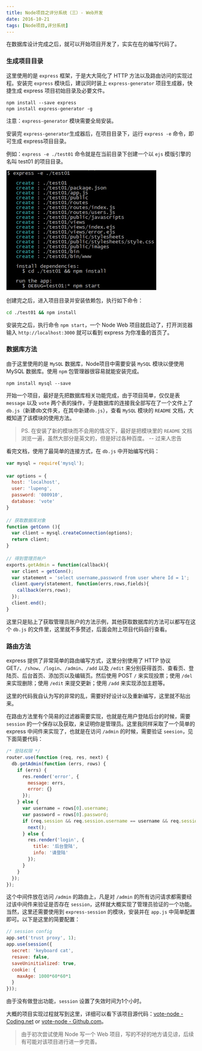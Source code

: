 ```yaml
---
title: Node项目之评分系统（三）- Web开发
date: 2016-10-21
tags: [Node项目,评分系统]
---
```


在数据库设计完成之后，就可以开始项目开发了，实实在在的编写代码了。

### 生成项目目录
这里使用的是 `express` 框架，于是大大简化了 HTTP 方法以及路由访问的实现过程。安装完 `express` 模块后，建议同时装上 `express-generator` 项目生成器，快捷生成 express 项目初始目录及必要文件。

```
npm install --save express
npm install express-generator -g
```

注意：`express-generator` 模块需要全局安装。

安装完 `express-generator`生成器后，在项目目录下，运行 `express -e` 命令，即可生成 express项目目录。

例如：`express -e ./test01` 命令就是在当前目录下创建一个以 `ejs` 模版引擎的名叫 test01 的项目目录。

![](./_image/2016-10-20-17-09-53.jpg)

创建完之后，进入项目目录并安装依赖包，执行如下命令：

```bash
cd ./test01 && npm install
```

安装完之后，执行命令 `npm start`，一个 Node Web 项目就启动了，打开浏览器输入 `http://localhost:3000` 就可以看到 express 为你准备的首页了。


### 数据库方法

由于这里使用的是 `MySQL` 数据库，Node项目中需要安装 `MySQL` 模块以便使用 MySQL 数据库。使用 `npm` 包管理器很容易就能安装完成。

```
npm install mysql --save
```

开始一个项目，最好是先把数据库相关功能完成，由于项目简单，仅仅是表 `message` 以及 `vote` 两个表的操作，于是数据库的连接我全部写在了一个文件上了 `db.js`（新建db文件夹，在其中新建`db.js`），查看 `MySQL` 模块的 `README` 文档，大概知道了该模块的使用方法。

> PS. 在安装了新的模块而不会用的情况下，最好是把模块里的 `README` 文档浏览一遍，虽然大部分是英文的，但是好过各种百度。
-- 过来人忠告

看完文档，使用了最简单的连接方式，在 `db.js` 中开始编写代码：

```js
var mysql = require('mysql');

var options = {
  host: 'localhost',
  user: 'lupeng',
  password: '080910',
  database: 'vote'
}

// 获取数据库对象
function getConn (){
  var client = mysql.createConnection(options);
  return client;
}

// 得到管理员帐户
exports.getAdmin = function(callback){
  var client = getConn();
  var statement = 'select username,password from user where Id = 1';
  client.query(statement, function(errs,rows,fields){
    callback(errs,rows);
  });
  client.end();
}
```

这里只是贴上了获取管理员账户的方法示例，其他获取数据库的方法可以都写在这个 `db.js` 的文件里，这里就不多赘述，后面会附上项目代码自行查看。

### 路由方法
express 提供了非常简单的路由编写方式，这里分别使用了 HTTP 协议 GET`/`、`/show`、`/login`、`/admin`、`/add` 以及 `/edit` 来分别获得首页、查看页、登陆页、后台首页、添加页以及编辑页。然后使用 POST `/` 来实现投票；使用 `/del` 来实现删除；使用 `/edit` 来提交更新；使用 `/add` 来实现添加主题等。

这里的代码我自认为写的非常的乱，需要好好设计以及重新编写，这里就不贴出来。

在路由方法里有个简易的过滤器需要实现，也就是在用户登陆后台的时候，需要 `session` 的一个保存以及获取，来证明你是管理员。这里我同样采取了一个简单的 express 中间件来实现了，也就是在访问 `/admin` 的时候，需要验证 `seesion`，见下面简要代码：

```js
/* 登陆权限 */
router.use(function (req, res, next) {
  db.getAdmin(function (errs, rows) {
    if (errs) {
      res.render('error', {
        message: errs,
        error: {}
      });
    } else {
      var username = rows[0].username;
      var password = rows[0].password;
      if (req.session && req.session.username == username && req.session.password == password) {
        next();
      } else {
        res.render('login', {
          title: '后台登陆',
          info: '请登陆'
        });
      }
    }
  });
});
```

这个中间件放在访问 `/admin` 的路由上，凡是对 `/admin` 的所有访问请求都需要经过该中间件来验证是否存在 `session`，这样就大概实现了管理员验证的一个功能。当然，这里还需要使用到 `express-session` 的模块，安装并在 `app.js` 中简单配置即可。以下是这里的简要配置：

```js
// session config
app.set('trust proxy', 1);
app.use(session({
  secret: 'keyboard cat',
  resave: false,
  saveUninitialized: true,
  cookie: {
    maxAge: 1000*60*60*1
  }
}));
```

由于没有做登出功能，`session` 设置了失效时间为1个小时。

大概的项目实现过程就写到这里，详细可以看下该项目源代码：[vote-node - Coding.net](https://coding.net/u/pengloo53/p/vote-node/git) or [vote-node - Github.com](https://github.com/pengloo53/vote-node)。

> 由于初次尝试使用 Node 写一个 Web 项目，写的不好的地方请见谅，后续有可能对该项目进行进一步完善。
